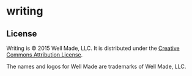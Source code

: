 # writing

## License

Writing is © 2015 Well Made, LLC. It is distributed under the [Creative Commons
Attribution License](http://creativecommons.org/licenses/by/3.0/).

The names and logos for Well Made are trademarks of Well Made, LLC.
